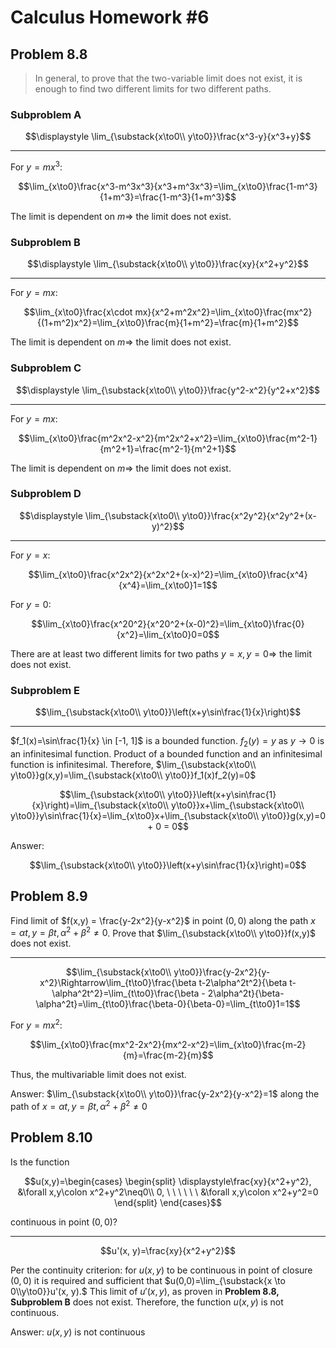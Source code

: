 # Calculus Homework #6

## Problem 8.8

> In general, to prove that the two-variable limit does not exist, it is enough to find two different limits for two different paths.

### Subproblem A

$$\displaystyle \lim_{\substack{x\to0\\ y\to0}}\frac{x^3-y}{x^3+y}$$

---

For $y=mx^3$:

$$\lim_{x\to0}\frac{x^3-m^3x^3}{x^3+m^3x^3}=\lim_{x\to0}\frac{1-m^3}{1+m^3}=\frac{1-m^3}{1+m^3}$$

The limit is dependent on $m \Rightarrow$ the limit does not exist.

### Subproblem B

$$\displaystyle \lim_{\substack{x\to0\\ y\to0}}\frac{xy}{x^2+y^2}$$

---

For $y=mx$:

$$\lim_{x\to0}\frac{x\cdot mx}{x^2+m^2x^2}=\lim_{x\to0}\frac{mx^2}{(1+m^2)x^2}=\lim_{x\to0}\frac{m}{1+m^2}=\frac{m}{1+m^2}$$

The limit is dependent on $m \Rightarrow$ the limit does not exist.

### Subproblem C

$$\displaystyle \lim_{\substack{x\to0\\ y\to0}}\frac{y^2-x^2}{y^2+x^2}$$

---

For $y=mx$:

$$\lim_{x\to0}\frac{m^2x^2-x^2}{m^2x^2+x^2}=\lim_{x\to0}\frac{m^2-1}{m^2+1}=\frac{m^2-1}{m^2+1}$$

The limit is dependent on $m \Rightarrow$ the limit does not exist.

### Subproblem D

$$\displaystyle \lim_{\substack{x\to0\\ y\to0}}\frac{x^2y^2}{x^2y^2+(x-y)^2}$$

---

For $y=x$:

$$\lim_{x\to0}\frac{x^2x^2}{x^2x^2+(x-x)^2}=\lim_{x\to0}\frac{x^4}{x^4}=\lim_{x\to0}1=1$$

For $y=0$:

$$\lim_{x\to0}\frac{x^20^2}{x^20^2+(x-0)^2}=\lim_{x\to0}\frac{0}{x^2}=\lim_{x\to0}0=0$$

There are at least two different limits for two paths $y=x, y=0 \Rightarrow$ the limit does not exist.

### Subproblem E

$$\lim_{\substack{x\to0\\ y\to0}}\left(x+y\sin\frac{1}{x}\right)$$

---

$f_1(x)=\sin\frac{1}{x} \in [-1, 1]$ is a bounded function. $f_2(y)=y$ as $y\to0$ is an infinitesimal function. Product of a bounded function and an infinitesimal function is infinitesimal. Therefore, $\lim_{\substack{x\to0\\ y\to0}}g(x,y)=\lim_{\substack{x\to0\\ y\to0}}f_1(x)f_2(y)=0$

$$\lim_{\substack{x\to0\\ y\to0}}\left(x+y\sin\frac{1}{x}\right)=\lim_{\substack{x\to0\\ y\to0}}x+\lim_{\substack{x\to0\\ y\to0}}y\sin\frac{1}{x}=\lim_{x\to0}x+\lim_{\substack{x\to0\\ y\to0}}g(x,y)=0 + 0 = 0$$

Answer: 

$$\lim_{\substack{x\to0\\ y\to0}}\left(x+y\sin\frac{1}{x}\right)=0$$

## Problem 8.9

Find limit of $f(x,y) = \frac{y-2x^2}{y-x^2}$ in point $(0,0)$ along the path $x=\alpha t, y=\beta t, \alpha^2+\beta^2\neq 0$. Prove that $\lim_{\substack{x\to0\\ y\to0}}f(x,y)$ does not exist.

---

$$\lim_{\substack{x\to0\\ y\to0}}\frac{y-2x^2}{y-x^2}\Rightarrow\lim_{t\to0}\frac{\beta t-2\alpha^2t^2}{\beta t-\alpha^2t^2}=\lim_{t\to0}\frac{\beta - 2\alpha^2t}{\beta-\alpha^2t}=\lim_{t\to0}\frac{\beta-0}{\beta-0}=\lim_{t\to0}1=1$$

For $y = mx^2$:

$$\lim_{x\to0}\frac{mx^2-2x^2}{mx^2-x^2}=\lim_{x\to0}\frac{m-2}{m}=\frac{m-2}{m}$$

Thus, the multivariable limit does not exist.

Answer: $\lim_{\substack{x\to0\\ y\to0}}\frac{y-2x^2}{y-x^2}=1$ along the path of $x=\alpha t, y=\beta t, \alpha^2+\beta^2\neq 0$

## Problem 8.10

Is the function 

$$u(x,y)=\begin{cases}
\begin{split}
    \displaystyle\frac{xy}{x^2+y^2}, &\forall x,y\colon x^2+y^2\neq0\\
    0, \ \ \ \ \ \ &\forall x,y\colon x^2+y^2=0
\end{split}
\end{cases}$$

continuous in point $(0,0)$?

---

$$u'(x, y)=\frac{xy}{x^2+y^2}$$

Per the continuity criterion: for $u(x,y)$ to be continuous in point of closure $(0,0)$ it is required and sufficient that $u(0,0)=\lim_{\substack{x \to 0\\y\to0}}u'(x, y).$ This limit of $u'(x,y)$, as proven in **Problem 8.8, Subproblem B** does not exist. Therefore, the function $u(x,y)$ is not continuous.

Answer: $u(x,y)$ is not continuous